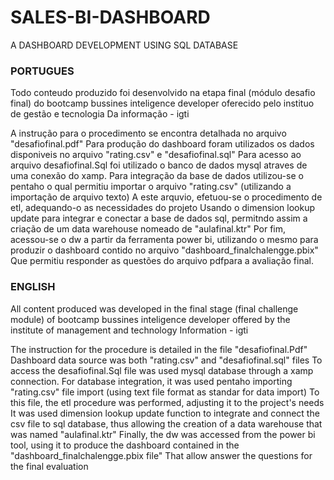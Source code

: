 # SALES-BI-DASHBOARD
A DASHBOARD DEVELOPMENT USING SQL DATABASE


### PORTUGUES

Todo conteudo produzido foi desenvolvido na etapa final (módulo desafio final) do bootcamp bussines inteligence developer oferecido pelo instituo de gestão e tecnologia Da informação - igti

A instrução para o procedimento se encontra detalhada no arquivo "desafiofinal.pdf"
Para produção do dashboard foram utilizados os dados disponiveis no arquivo "rating.csv" e "desafiofinal.sql"
Para acesso ao arquivo desafiofinal.Sql foi utilizado o banco de dados mysql atraves de uma conexão do xamp.
Para integração da base de dados utilizou-se o pentaho o qual permitiu importar o arquivo "rating.csv" (utilizando a importação de arquivo texto)
A este arquvio, efetuou-se o procedimento de etl, adequando-o as necessidades do projeto
Usando o dimension lookup update para integrar e conectar a base de dados sql, permitndo assim a criação de um data warehouse nomeado de "aulafinal.ktr"
Por fim, acessou-se o dw a partir da ferramenta power bi, utilizando o mesmo para produzir o dashboard contido no arquivo "dashboard_finalchalengge.pbix"
Que permitiu responder as questões do arquivo pdfpara a avaliação final.


### ENGLISH

All content produced was developed in the final stage (final challenge module) of bootcamp bussines inteligence developer offered by the institute of management and technology
Information - igti

The instruction for the procedure is detailed in the file "desafiofinal.Pdf"
Dashboard data source was both "rating.csv" and "desafiofinal.sql" files
To access the desafiofinal.Sql file was used mysql database through a xamp connection.
For database integration, it was used pentaho importing "rating.csv" file import (using text file format as standar for data import)
To this file, the etl procedure was performed, adjusting it to the project's needs
It was used dimension lookup update function to integrate and connect the csv file to sql database, thus allowing the creation of a data warehouse that was named "aulafinal.ktr"
Finally, the dw was accessed from the power bi tool, using it to produce the dashboard contained in the "dashboard_finalchalengge.pbix file"
That allow answer the questions for the final evaluation
